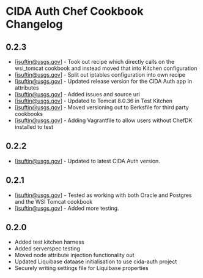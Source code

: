CIDA Auth Chef Cookbook Changelog
=================================

0.2.3
-----

- [isuftin@usgs.gov] - Took out recipe which directly calls on the wsi_tomcat cookbook and instead
	moved that into Kitchen configuration
- [isuftin@usgs.gov] - Split out iptables configuration into own recipe
- [isuftin@usgs.gov] - Updated release version for the CIDA Auth app in attributes 
- [isuftin@usgs.gov] - Added issues and source url
- [isuftin@usgs.gov] - Updated to Tomcat 8.0.36 in Test Kitchen
- [isuftin@usgs.gov] - Moved versioning out to Berksfile for third party cookbooks
- [isuftin@usgs.gov] - Adding Vagrantfile to allow users without ChefDK installed to test

0.2.2
-----

- [isuftin@usgs.gov] - Updated to latest CIDA Auth version. 

0.2.1
-----

- [isuftin@usgs.gov] - Tested as working with both Oracle and Postgres and the WSI Tomcat cookbook 
- [isuftin@usgs.gov] - Added more testing. 


0.2.0
-----

- Added test kitchen harness
- Added serverspec testing
- Moved node attribute injection functionality out
- Updated Liquibase dataase initialisation to use cida-auth project 
- Securely writing settings file for Liquibase properties